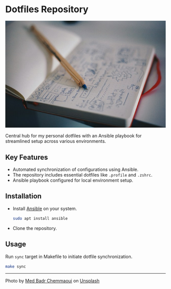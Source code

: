 # Dotfiles Repository

![Cover image](cover.jpg)

Central hub for my personal dotfiles with an Ansible playbook for streamlined setup across various environments.

## Key Features

- Automated synchronization of configurations using Ansible.
- The repository includes essential dotfiles like `.profile` and `.zshrc`.
- Ansible playbook configured for local environment setup.

## Installation

- Install [Ansible](https://docs.ansible.com/ansible/latest/installation_guide/intro_installation.html) on your system.

    ```bash
    sudo apt install ansible
    ```

- Clone the repository.


## Usage

Run `sync` target in Makefile to initiate dotfile synchronization.

```bash
make sync
```

---

Photo by [Med Badr  Chemmaoui](https://unsplash.com/@medbadrc?utm_content=creditCopyText&utm_medium=referral&utm_source=unsplash) on [Unsplash](https://unsplash.com/photos/blue-ballpoint-pen-on-white-notebook-ZSPBhokqDMc?utm_content=creditCopyText&utm_medium=referral&utm_source=unsplash)
